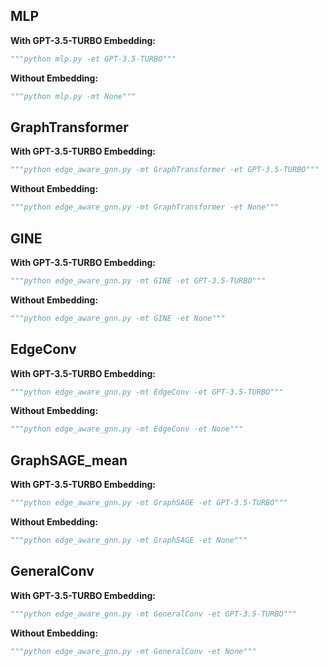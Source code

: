 ## MLP 

**With GPT-3.5-TURBO Embedding:**

```python
"""python mlp.py -et GPT-3.5-TURBO"""
```

**Without Embedding:**

```python
"""python mlp.py -mt None"""
```

## GraphTransformer

**With GPT-3.5-TURBO Embedding:**

```python
"""python edge_aware_gnn.py -mt GraphTransformer -et GPT-3.5-TURBO"""
```

**Without Embedding:**

```python
"""python edge_aware_gnn.py -mt GraphTransformer -et None"""
```

## GINE

**With GPT-3.5-TURBO Embedding:**

```python
"""python edge_aware_gnn.py -mt GINE -et GPT-3.5-TURBO"""
```

**Without Embedding:**

```python
"""python edge_aware_gnn.py -mt GINE -et None"""
```

## EdgeConv

**With GPT-3.5-TURBO Embedding:**

```python
"""python edge_aware_gnn.py -mt EdgeConv -et GPT-3.5-TURBO"""
```

**Without Embedding:**

```python
"""python edge_aware_gnn.py -mt EdgeConv -et None"""
```

## GraphSAGE_mean

**With GPT-3.5-TURBO Embedding:**

```python
"""python edge_aware_gnn.py -mt GraphSAGE -et GPT-3.5-TURBO"""
```

**Without Embedding:**

```python
"""python edge_aware_gnn.py -mt GraphSAGE -et None"""
```

## GeneralConv

**With GPT-3.5-TURBO Embedding:**

```python
"""python edge_aware_gnn.py -mt GeneralConv -et GPT-3.5-TURBO"""
```

**Without Embedding:**

```python
"""python edge_aware_gnn.py -mt GeneralConv -et None"""
```